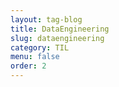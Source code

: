 ```yaml
---
layout: tag-blog
title: DataEngineering
slug: dataengineering
category: TIL
menu: false
order: 2
---
```

